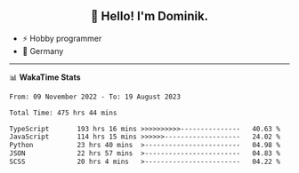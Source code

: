<h2 align="center">👋 Hello! I'm Dominik.</h2>

- ⚡ Hobby programmer
- 📍 Germany

---
📊 **WakaTime Stats**
<!--START_SECTION:waka-->

```txt
From: 09 November 2022 - To: 19 August 2023

Total Time: 475 hrs 44 mins

TypeScript       193 hrs 16 mins >>>>>>>>>>---------------   40.63 %
JavaScript       114 hrs 15 mins >>>>>>-------------------   24.02 %
Python           23 hrs 40 mins  >------------------------   04.98 %
JSON             22 hrs 57 mins  >------------------------   04.83 %
SCSS             20 hrs 4 mins   >------------------------   04.22 %
```

<!--END_SECTION:waka-->
